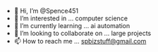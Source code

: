 - 👋 Hi, I’m @Spence451
- 👀 I’m interested in ... computer science
- 🌱 I’m currently learning ... ai automation
- 💞️ I’m looking to collaborate on ... large projects
- 📫 How to reach me ... spbizstuff@gmail.com

<!---
Spence451/Spence451 is a ✨ special ✨ repository because its `README.md` (this file) appears on your GitHub profile.
You can click the Preview link to take a look at your changes.
--->
